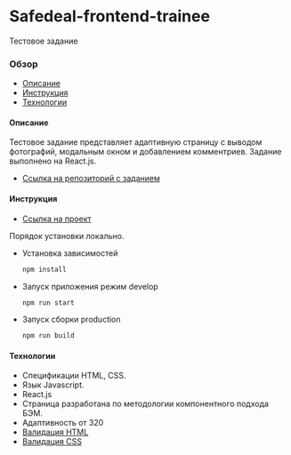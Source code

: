 # Safedeal-frontend-trainee
Тестовое задание

### Обзор
* [Описание](#description)
* [Инструкция](#instructions)
* [Технологии](#technologies)

#### <a name="description">Описание</a>
Тестовое задание представляет адаптивную страницу с выводом фотографий, модальным окном и добавлением комментриев.
Задание выполнено на React.js.

* [Ссылка на репозиторий с заданием](https://alexandrprokhorov1988.github.io/test-task-safedeal-frontend-trainee/)

#### <a name="instructions">Инструкция</a>
* [Ссылка на проект](https://alexandrprokhorov1988.github.io/test-task-safedeal-frontend-trainee/)

Порядок установки локально.
* Установка зависимостей
  ```sh
  npm install
  ```
* Запуск приложения режим develop
  ```sh 
  npm run start
  ```
* Запуск сборки production 
  ```sh
  npm run build
  ```

#### <a name="technologies">Технологии</a>
* Спецификации HTML, CSS.
* Язык Javascript.
* React.js
* Страница разработана по методологии компонентного подхода БЭМ. 
* Адаптивность от 320  
* [Валидация HTML](https://validator.w3.org/) 
* [Валидация CSS](https://jigsaw.w3.org/css-validator/) 

